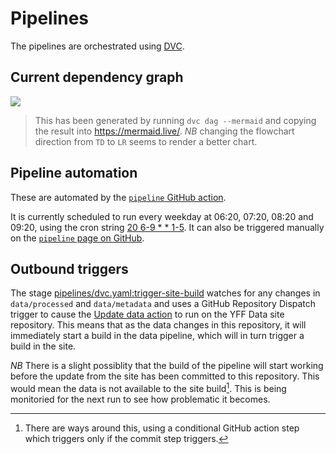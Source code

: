 # Pipelines

The pipelines are orchestrated using [DVC](https://dvc.org).

## Current dependency graph

[![](https://mermaid.ink/img/pako:eNqVlE9TwjAQxb8KkzNRUEDpwZNHvehN62FJtm2GJNtJUpkOw3c3QBnsHxzpKX3J7032dbdbJkgiS1imaSMKcGH08pbaUfPYuDn9TFmpStTKor-V3-KmBqMTUaBY84wcLyFHXpUSAvqUfbXpuxYt0Prql4mkjdUEkh83evT9n3TpSKD3l-BZG9agDNgwxJ-2ehbz4dotGeX56fI9ajFMBafyHB33KiCPaUEPfGiBGlZUOW7ArTEMZJY5MvxwlZ7R41VGev_lAjdkQ6HrntnyP2anLBuvVc1LQbbnNZ1cZWYGGorzp0NrdDqlkRedHhiW54086-TfyMtOmo08nXSCGTafTi7o7UlSNothKbLnunMMsV42ZgadASXjXG73HikLBRpMWRKXEjOodDyY2l08ClWg99oKFvurwjE7DuKzgtyBYUkG2ke1BPtBdH5HqQK51-PsH34Bux_IfFXn?type=png)](https://mermaid.live/edit#pako:eNqVlE9TwjAQxb8KkzNRUEDpwZNHvehN62FJtm2GJNtJUpkOw3c3QBnsHxzpKX3J7032dbdbJkgiS1imaSMKcGH08pbaUfPYuDn9TFmpStTKor-V3-KmBqMTUaBY84wcLyFHXpUSAvqUfbXpuxYt0Prql4mkjdUEkh83evT9n3TpSKD3l-BZG9agDNgwxJ-2ehbz4dotGeX56fI9ajFMBafyHB33KiCPaUEPfGiBGlZUOW7ArTEMZJY5MvxwlZ7R41VGev_lAjdkQ6HrntnyP2anLBuvVc1LQbbnNZ1cZWYGGorzp0NrdDqlkRedHhiW54086-TfyMtOmo08nXSCGTafTi7o7UlSNothKbLnunMMsV42ZgadASXjXG73HikLBRpMWRKXEjOodDyY2l08ClWg99oKFvurwjE7DuKzgtyBYUkG2ke1BPtBdH5HqQK51-PsH34Bux_IfFXn)

> This has been generated by running `dvc dag --mermaid` and copying the result into https://mermaid.live/. _NB_ changing the flowchart direction from `TD` to `LR` seems to render a better chart.

## Pipeline automation

These are automated by the [`pipeline` GitHub action](../.github/workflows/pipeline.yml).

It is currently scheduled to run every weekday at 06:20, 07:20, 08:20 and 09:20, using the cron string [20 6-9 * * 1-5](https://crontab.guru/#20_6-9_*_*_1-5). It can also be triggered manually on the [`pipeline` page on GitHub](https://github.com/open-innovations/yff-data-pipelines/actions/workflows/pipeline.yml).

## Outbound triggers

The stage [pipelines/dvc.yaml:trigger-site-build](../pipelines/dvc.yaml) watches for any changes in `data/processed` and `data/metadata` and uses a GitHub Repository Dispatch trigger to cause the [Update data action](https://github.com/open-innovations/yff-data/actions/workflows/update-data.yml) to run on the YFF Data site repository. This means that as the data changes in this repository, it will immediately start a build in the data pipeline, which will in turn trigger a build in the site.

_NB_ There is a slight possiblity that the build of the pipeline will start working before the update from the site has been committed to this repository. This would mean the data is not available to the site build[^1]. This is being monitoried for the next run to see how problematic it becomes. 


[^1]: There are ways around this, using a conditional GitHub action step which triggers only if the commit step triggers.
